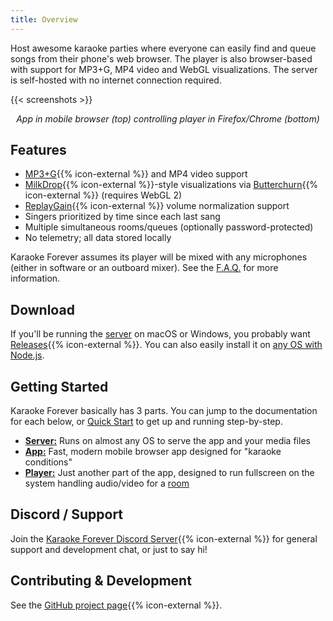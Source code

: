 ```yaml
---
title: Overview
---
```


Host awesome karaoke parties where everyone can easily find and queue songs from their phone's web browser. The player is also browser-based with support for MP3+G, MP4 video and WebGL visualizations. The server is self-hosted with no internet connection required.

{{< screenshots >}}

<p style="text-align: center;">
  <i>App in mobile browser (top) controlling player in Firefox/Chrome (bottom)</i>
</p>

## Features

- [MP3+G](https://en.wikipedia.org/wiki/MP3%2BG){{% icon-external %}} and MP4 video support
- [MilkDrop](https://en.wikipedia.org/wiki/MilkDrop){{% icon-external %}}-style visualizations via [Butterchurn](https://github.com/jberg/butterchurn){{% icon-external %}} (requires WebGL 2)
- [ReplayGain](https://en.wikipedia.org/wiki/ReplayGain){{% icon-external %}} volume normalization support
- Singers prioritized by time since each last sang
- Multiple simultaneous rooms/queues (optionally password-protected)
- No telemetry; all data stored locally

Karaoke Forever assumes its player will be mixed with any microphones (either in software or an outboard mixer). See the <a href='{{< ref "faq.md/#whats-the-recommended-audio-setup" >}}'>F.A.Q.</a> for more information.

## Download

If you'll be running the <a href='{{< ref "docs/index.md/#karaoke-forever-server" >}}'>server</a> on macOS or Windows, you probably want <a href="{{% baseurl %}}download">Releases</a>{{% icon-external %}}. You can also easily install it on <a href='{{< ref "docs/index.md/#any-os-with-nodejs" >}}'>any OS with Node.js</a>.

## Getting Started

 Karaoke Forever basically has 3 parts. You can jump to the documentation for each below, or <a href='{{< ref "docs/index.md/#quick-start" >}}'>Quick Start</a> to get up and running step-by-step.

- **<a href='{{< ref "docs/index.md/#karaoke-forever-server" >}}'>Server:</a>** Runs on almost any OS to serve the app and your media files
- **<a href='{{< ref "docs/index.md/#karaoke-forever-the-web-app" >}}'>App:</a>** Fast, modern mobile browser app designed for "karaoke conditions"
- **<a href='{{< ref "docs/index.md/#player" >}}'>Player:</a>** Just another part of the app, designed to run fullscreen on the system handling audio/video for a <a href='{{< ref "docs/index.md/#rooms-admin-only" >}}'>room</a>

## Discord / Support

Join the [Karaoke Forever Discord Server](https://discord.gg/PgqVtFq){{% icon-external %}} for general support and development chat, or just to say hi!

## Contributing & Development

See the <a href="{{% baseurl %}}repo">GitHub project page</a>{{% icon-external %}}.
